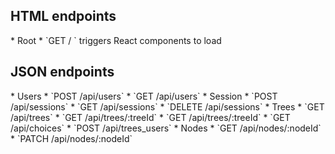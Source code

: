 <h2> HTML endpoints </h2>
  * Root
    * `GET / ` triggers React components to load

<h2>  JSON endpoints </h2>
  * Users
    * `POST /api/users`
    * `GET /api/users`
  * Session
    * `POST /api/sessions`
    * `GET /api/sessions`
    * `DELETE /api/sessions`
  * Trees
    * `GET /api/trees`
    * `GET /api/trees/:treeId`
    * `GET /api/trees/:treeId`
    * `GET /api/choices`
    * `POST /api/trees_users`
  * Nodes
    * `GET /api/nodes/:nodeId`
    * `PATCH /api/nodes/:nodeId`
